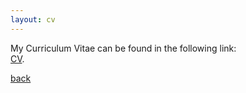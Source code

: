 ```yaml
---
layout: cv
---
```


<!-- Text can be **bold**, _italic_, or ~~strikethrough~~. -->

<!-- # Header 1 -->

<!-- ## Header 2

> This is a blockquote following a header.
>
> When something is important enough, you do it even if the odds are not in your favor. -->

My Curriculum Vitae can be found in the following link:  
[CV](https://www.dropbox.com/s/t15baf3r23871ah/CV_ZhanhanYu.pdf?dl=0).


[back](./)